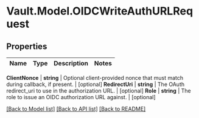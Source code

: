 # Vault.Model.OIDCWriteAuthURLRequest

## Properties

Name | Type | Description | Notes
------------ | ------------- | ------------- | -------------

**ClientNonce** | **string** | Optional client-provided nonce that must match during callback, if present. | [optional] **RedirectUri** | **string** | The OAuth redirect_uri to use in the authorization URL. | [optional] **Role** | **string** | The role to issue an OIDC authorization URL against. | [optional] 

[[Back to Model list]](../README.md#documentation-for-models) [[Back to API list]](../README.md#documentation-for-api-endpoints) [[Back to README]](../README.md)

